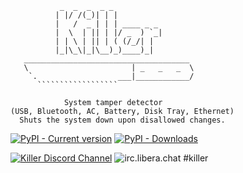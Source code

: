```
           _  _  _  _ _
          | |/ /(_)| | |
          |   /  _ | | | ____ _ _
          |  \  | || | |/ _  ) `_|
          | | \ | || | ( (/_/| |
          |_|\_\|_|\__)_)____)_|
   _____________________________________
   \                       | _   _   _  \
    `.                  ___|____________/
      ``````````````````

            System tamper detector
(USB, Bluetooth, AC, Battery, Disk Tray, Ethernet)
  Shuts the system down upon disallowed changes.
```


[![PyPI - Current version](https://img.shields.io/pypi/v/killer.svg)](https://pypi.org/project/killer/)
[![PyPI - Downloads](https://img.shields.io/pypi/dm/killer.svg)](https://pypistats.org/packages/killer)

[![Killer Discord Channel](https://img.shields.io/badge/discord-killer_(click)-brightgreen.svg)](https://discord.gg/T5YYvw8AVq)
![irc.libera.chat #killer](https://img.shields.io/badge/irc.-libera.chat_killer-brightgreen.svg)